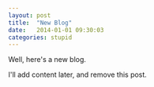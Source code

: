 ```yaml
---
layout: post
title:  "New Blog"
date:   2014-01-01 09:30:03
categories: stupid
---
```


Well, here's a new blog.

I'll add content later, and remove this post.
